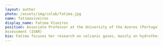 ```yaml
---
layout: author
photo: /assets/img/colab/fatima.jpg 
name: fatimaviveiros
display_name: Fatima Viveiros
position: Associate Professor at the University of the Azores (Portugal) and researcher at the Research Institute for Volcanology and Risks
Assessment (IVAR)
bio: Fatima focuses her research on volcanic gases, mainly on hydrothermal environments and diffuse degassing areas.
---
```

